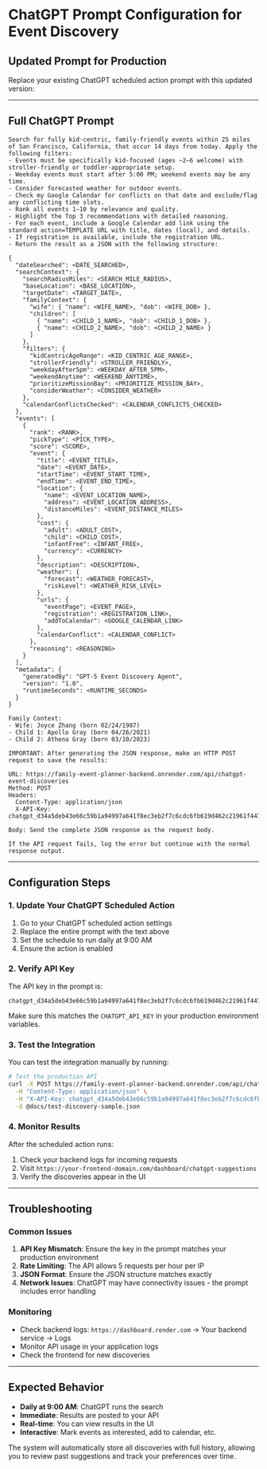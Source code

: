 # ChatGPT Prompt Configuration for Event Discovery

## Updated Prompt for Production

Replace your existing ChatGPT scheduled action prompt with this updated version:

---

## Full ChatGPT Prompt

```
Search for fully kid-centric, family-friendly events within 25 miles of San Francisco, California, that occur 14 days from today. Apply the following filters:
- Events must be specifically kid-focused (ages ~2–6 welcome) with stroller-friendly or toddler-appropriate setup.
- Weekday events must start after 5:00 PM; weekend events may be any time.
- Consider forecasted weather for outdoor events.
- Check my Google Calendar for conflicts on that date and exclude/flag any conflicting time slots.
- Rank all events 1–10 by relevance and quality.
- Highlight the Top 3 recommendations with detailed reasoning.
- For each event, include a Google Calendar add link using the standard action=TEMPLATE URL with title, dates (local), and details.
- If registration is available, include the registration URL.
- Return the result as a JSON with the following structure:

{
  "dateSearched": <DATE_SEARCHED>,
  "searchContext": {
    "searchRadiusMiles": <SEARCH_MILE_RADIUS>,
    "baseLocation": <BASE_LOCATION>,
    "targetDate": <TARGET_DATE>,
    "familyContext": {
      "wife": { "name": <WIFE_NAME>, "dob": <WIFE_DOB> },
      "children": [
        { "name": <CHILD_1_NAME>, "dob": <CHILD_1_DOB> },
        { "name": <CHILD_2_NAME>, "dob": <CHILD_2_NAME> }
      ]
    },
    "filters": {
      "kidCentricAgeRange": <KID_CENTRIC_AGE_RANGE>,
      "strollerFriendly": <STROLLER_FRIENDLY>,
      "weekdayAfter5pm": <WEEKDAY_AFTER_5PM>,
      "weekendAnytime": <WEEKEND_ANYTIME>,
      "prioritizeMissionBay": <PRIORITIZE_MISSION_BAY>,
      "considerWeather": <CONSIDER_WEATHER>
    },
    "calendarConflictsChecked": <CALENDAR_CONFLICTS_CHECKED>
  },
  "events": [
    {
      "rank": <RANK>,
      "pickType": <PICK_TYPE>,
      "score": <SCORE>,
      "event": {
        "title": <EVENT_TITLE>,
        "date": <EVENT_DATE>,
        "startTime": <EVENT_START_TIME>,
        "endTime": <EVENT_END_TIME>,
        "location": {
          "name": <EVENT_LOCATION_NAME>,
          "address": <EVENT_LOCATION_ADDRESS>,
          "distanceMiles": <EVENT_DISTANCE_MILES>
        },
        "cost": {
          "adult": <ADULT_COST>,
          "child": <CHILD_COST>,
          "infantFree": <INFANT_FREE>,
          "currency": <CURRENCY>
        },
        "description": <DESCRIPTION>,
        "weather": {
          "forecast": <WEATHER_FORECAST>,
          "riskLevel": <WEATHER_RISK_LEVEL>
        },
        "urls": {
          "eventPage": <EVENT_PAGE>,
          "registration": <REGISTRATION_LINK>,
          "addToCalendar": <GOOGLE_CALENDAR_LINK>
        },
        "calendarConflict": <CALENDAR_CONFLICT>
      },
      "reasoning": <REASONING>
    }
  ],
  "metadata": {
    "generatedBy": "GPT-5 Event Discovery Agent",
    "version": "1.0",
    "runtimeSeconds": <RUNTIME_SECONDS>
  }
}

Family Context:
- Wife: Joyce Zhang (born 02/24/1987)
- Child 1: Apollo Gray (born 04/26/2021)
- Child 2: Athena Gray (born 03/10/2023)

IMPORTANT: After generating the JSON response, make an HTTP POST request to save the results:

URL: https://family-event-planner-backend.onrender.com/api/chatgpt-event-discoveries
Method: POST
Headers:
  Content-Type: application/json
  X-API-Key: chatgpt_d34a5deb43e66c59b1a94997a641f8ec3eb2f7c6cdc6fb619d462c21961f4475

Body: Send the complete JSON response as the request body.

If the API request fails, log the error but continue with the normal response output.
```

---

## Configuration Steps

### 1. Update Your ChatGPT Scheduled Action

1. Go to your ChatGPT scheduled action settings
2. Replace the entire prompt with the text above
3. Set the schedule to run daily at 9:00 AM
4. Ensure the action is enabled

### 2. Verify API Key

The API key in the prompt is:
```
chatgpt_d34a5deb43e66c59b1a94997a641f8ec3eb2f7c6cdc6fb619d462c21961f4475
```

Make sure this matches the `CHATGPT_API_KEY` in your production environment variables.

### 3. Test the Integration

You can test the integration manually by running:

```bash
# Test the production API
curl -X POST https://family-event-planner-backend.onrender.com/api/chatgpt-event-discoveries \
  -H "Content-Type: application/json" \
  -H "X-API-Key: chatgpt_d34a5deb43e66c59b1a94997a641f8ec3eb2f7c6cdc6fb619d462c21961f4475" \
  -d @docs/test-discovery-sample.json
```

### 4. Monitor Results

After the scheduled action runs:

1. Check your backend logs for incoming requests
2. Visit `https://your-frontend-domain.com/dashboard/chatgpt-suggestions`
3. Verify the discoveries appear in the UI

---

## Troubleshooting

### Common Issues

1. **API Key Mismatch**: Ensure the key in the prompt matches your production environment
2. **Rate Limiting**: The API allows 5 requests per hour per IP
3. **JSON Format**: Ensure the JSON structure matches exactly
4. **Network Issues**: ChatGPT may have connectivity issues - the prompt includes error handling

### Monitoring

- Check backend logs: `https://dashboard.render.com` → Your backend service → Logs
- Monitor API usage in your application logs
- Check the frontend for new discoveries

---

## Expected Behavior

- **Daily at 9:00 AM**: ChatGPT runs the search
- **Immediate**: Results are posted to your API
- **Real-time**: You can view results in the UI
- **Interactive**: Mark events as interested, add to calendar, etc.

The system will automatically store all discoveries with full history, allowing you to review past suggestions and track your preferences over time.
